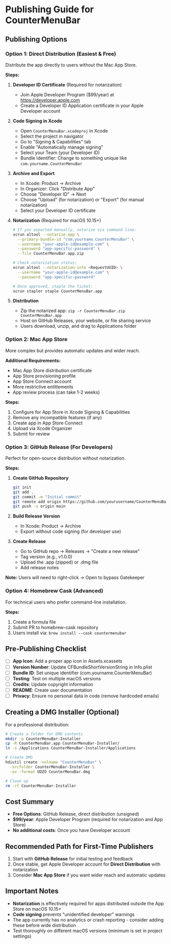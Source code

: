 # Publishing Guide for CounterMenuBar

## Publishing Options

### Option 1: Direct Distribution (Easiest & Free)
Distribute the app directly to users without the Mac App Store.

**Steps:**
1. **Developer ID Certificate** (Required for notarization)
   - Join Apple Developer Program ($99/year) at https://developer.apple.com
   - Create a Developer ID Application certificate in your Apple Developer account

2. **Code Signing in Xcode**
   - Open `CounterMenuBar.xcodeproj` in Xcode
   - Select the project in navigator
   - Go to "Signing & Capabilities" tab
   - Enable "Automatically manage signing"
   - Select your Team (your Developer ID)
   - Bundle Identifier: Change to something unique like `com.yourname.CounterMenuBar`

3. **Archive and Export**
   - In Xcode: Product → Archive
   - In Organizer: Click "Distribute App"
   - Choose "Developer ID" → Next
   - Choose "Upload" (for notarization) or "Export" (for manual notarization)
   - Select your Developer ID certificate

4. **Notarization** (Required for macOS 10.15+)
   ```bash
   # If you exported manually, notarize via command line:
   xcrun altool --notarize-app \
     --primary-bundle-id "com.yourname.CounterMenuBar" \
     --username "your-apple-id@example.com" \
     --password "app-specific-password" \
     --file CounterMenuBar.app.zip
   
   # Check notarization status:
   xcrun altool --notarization-info <RequestUUID> \
     --username "your-apple-id@example.com" \
     --password "app-specific-password"
   
   # Once approved, staple the ticket:
   xcrun stapler staple CounterMenuBar.app
   ```

5. **Distribution**
   - Zip the notarized app: `zip -r CounterMenuBar.zip CounterMenuBar.app`
   - Host on GitHub Releases, your website, or file sharing service
   - Users download, unzip, and drag to Applications folder

### Option 2: Mac App Store
More complex but provides automatic updates and wider reach.

**Additional Requirements:**
- Mac App Store distribution certificate
- App Store provisioning profile
- App Store Connect account
- More restrictive entitlements
- App review process (can take 1-2 weeks)

**Steps:**
1. Configure for App Store in Xcode Signing & Capabilities
2. Remove any incompatible features (if any)
3. Create app in App Store Connect
4. Upload via Xcode Organizer
5. Submit for review

### Option 3: GitHub Release (For Developers)
Perfect for open-source distribution without notarization.

**Steps:**
1. **Create GitHub Repository**
   ```bash
   git init
   git add .
   git commit -m "Initial commit"
   git remote add origin https://github.com/yourusername/CounterMenuBar.git
   git push -u origin main
   ```

2. **Build Release Version**
   - In Xcode: Product → Archive
   - Export without code signing (for developer use)

3. **Create Release**
   - Go to GitHub repo → Releases → "Create a new release"
   - Tag version (e.g., v1.0.0)
   - Upload the .app (zipped) or .dmg file
   - Add release notes

**Note:** Users will need to right-click → Open to bypass Gatekeeper

### Option 4: Homebrew Cask (Advanced)
For technical users who prefer command-line installation.

**Steps:**
1. Create a formula file
2. Submit PR to homebrew-cask repository
3. Users install via: `brew install --cask countermenubar`

## Pre-Publishing Checklist

- [ ] **App Icon**: Add a proper app icon in Assets.xcassets
- [ ] **Version Number**: Update CFBundleShortVersionString in Info.plist
- [ ] **Bundle ID**: Set unique identifier (com.yourname.CounterMenuBar)
- [ ] **Testing**: Test on multiple macOS versions
- [ ] **Credits**: Update copyright information
- [ ] **README**: Create user documentation
- [ ] **Privacy**: Ensure no personal data in code (remove hardcoded emails)

## Creating a DMG Installer (Optional)

For a professional distribution:

```bash
# Create a folder for DMG contents
mkdir -p CounterMenuBar-Installer
cp -R CounterMenuBar.app CounterMenuBar-Installer/
ln -s /Applications CounterMenuBar-Installer/Applications

# Create DMG
hdiutil create -volname "CounterMenuBar" \
  -srcfolder CounterMenuBar-Installer \
  -ov -format UDZO CounterMenuBar.dmg

# Clean up
rm -rf CounterMenuBar-Installer
```

## Cost Summary

- **Free Options**: GitHub Release, direct distribution (unsigned)
- **$99/year**: Apple Developer Program (required for notarization and App Store)
- **No additional costs**: Once you have Developer account

## Recommended Path for First-Time Publishers

1. Start with **GitHub Release** for initial testing and feedback
2. Once stable, get Apple Developer account for **Direct Distribution** with notarization
3. Consider **Mac App Store** if you want wider reach and automatic updates

## Important Notes

- **Notarization** is effectively required for apps distributed outside the App Store on macOS 10.15+
- **Code signing** prevents "unidentified developer" warnings
- The app currently has no analytics or crash reporting - consider adding these before wide distribution
- Test thoroughly on different macOS versions (minimum is set in project settings)